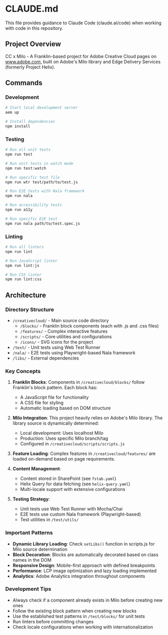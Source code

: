 # CLAUDE.md

This file provides guidance to Claude Code (claude.ai/code) when working with code in this repository.

## Project Overview

CC x Milo - A Franklin-based project for Adobe Creative Cloud pages on www.adobe.com, built on Adobe's Milo library and Edge Delivery Services (formerly Project Helix).

## Commands

### Development
```bash
# Start local development server
aem up

# Install dependencies
npm install
```

### Testing
```bash
# Run all unit tests
npm run test

# Run unit tests in watch mode
npm run test:watch

# Run specific test file
npm run wtr test/path/to/test.js

# Run E2E tests with Nala framework
npm run nala

# Run accessibility tests
npm run a11y

# Run specific E2E test
npm run nala path/to/test.spec.js
```

### Linting
```bash
# Run all linters
npm run lint

# Run JavaScript linter
npm run lint:js

# Run CSS linter
npm run lint:css
```

## Architecture

### Directory Structure
- `/creativecloud/` - Main source code directory
  - `/blocks/` - Franklin block components (each with .js and .css files)
  - `/features/` - Complex interactive features
  - `/scripts/` - Core utilities and configurations
  - `/icons/` - SVG icons for the project
- `/test/` - Unit tests using Web Test Runner
- `/nala/` - E2E tests using Playwright-based Nala framework
- `/libs/` - External dependencies

### Key Concepts

1. **Franklin Blocks**: Components in `/creativecloud/blocks/` follow Franklin's block pattern. Each block has:
   - A JavaScript file for functionality
   - A CSS file for styling
   - Automatic loading based on DOM structure

2. **Milo Integration**: This project heavily relies on Adobe's Milo library. The library source is dynamically determined:
   - Local development: Uses localhost Milo
   - Production: Uses specific Milo branch/tag
   - Configured in `/creativecloud/scripts/scripts.js`

3. **Feature Loading**: Complex features in `/creativecloud/features/` are loaded on-demand based on page requirements.

4. **Content Management**: 
   - Content stored in SharePoint (see `fstab.yaml`)
   - Helix Query for data fetching (see `helix-query.yaml`)
   - Multi-locale support with extensive configurations

5. **Testing Strategy**:
   - Unit tests use Web Test Runner with Mocha/Chai
   - E2E tests use custom Nala framework (Playwright-based)
   - Test utilities in `/test/utils/`

### Important Patterns

- **Dynamic Library Loading**: Check `setLibs()` function in scripts.js for Milo source determination
- **Block Decoration**: Blocks are automatically decorated based on class names in the DOM
- **Responsive Design**: Mobile-first approach with defined breakpoints
- **Performance**: LCP image optimization and lazy loading implemented
- **Analytics**: Adobe Analytics integration throughout components

### Development Tips

- Always check if a component already exists in Milo before creating new ones
- Follow the existing block pattern when creating new blocks
- Use the established test patterns in `/test/blocks/` for unit tests
- Run linters before committing changes
- Check locale configurations when working with internationalization